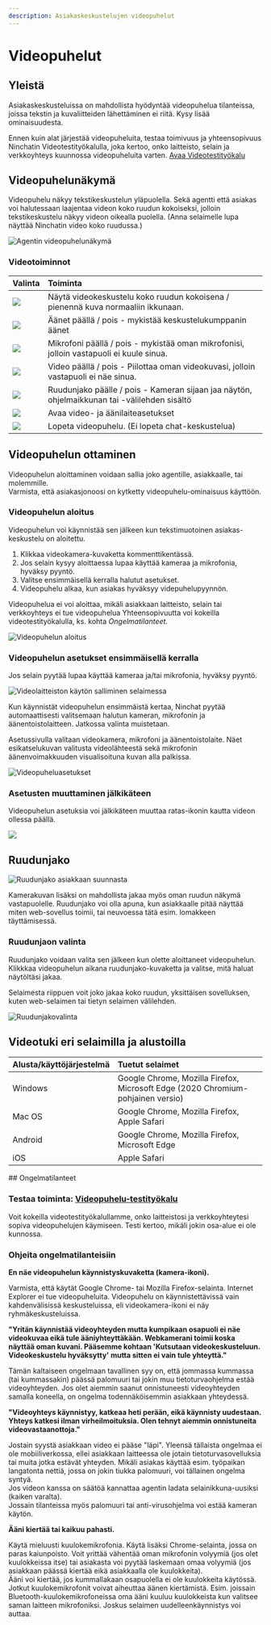 ```yaml
---
description: Asiakaskeskustelujen videopuhelut
---
```


# Videopuhelut

## Yleistä <a id="yleista"></a>

Asiakaskeskusteluissa on mahdollista hyödyntää videopuhelua tilanteissa, joissa tekstin ja kuvaliitteiden lähettäminen ei riitä. Kysy lisää ominaisuudesta.

Ennen kuin alat järjestää videopuheluita, testaa toimivuus ja yhteensopivuus Ninchatin Videotestityökalulla, joka kertoo, onko laitteisto, selain ja verkkoyhteys kuunnossa videopuheluita varten. [Avaa Videotestityökalu](https://ninchat.com/videotest)

## Videopuhelunäkymä <a id="videpuhelunakyma"></a>

Videopuhelu näkyy tekstikeskustelun yläpuolella. Sekä agentti että asiakas voi halutessaan laajentaa videon koko ruudun kokoiseksi, jolloin tekstikeskustelu näkyy videon oikealla puolella. \(Anna selaimelle lupa näyttää Ninchatin video koko ruudussa.\)

![Agentin videopuhelun&#xE4;kym&#xE4;](../.gitbook/assets/video-call-screen.jpg)

### Videotoiminnot

| Valinta | Toiminta |
| :--- | :--- |
| ![](../.gitbook/assets/video-toggle.png)  | Näytä videokeskustelu koko ruudun kokoisena / pienennä kuva normaaliin ikkunaan. |
| ![](../.gitbook/assets/video-soundonoff.png)  | Äänet päällä / pois - mykistää keskustelukumppanin äänet |
| ![](../.gitbook/assets/video-miconoff.png)  | Mikrofoni päällä / pois - mykistää oman mikrofonisi, jolloin vastapuoli ei kuule sinua. |
| ![](../.gitbook/assets/video-cameraonoff.png)  | Video päällä / pois - Piilottaa oman videokuvasi, jolloin vastapuoli ei näe sinua. |
| ![](../.gitbook/assets/video-screenshare.png)  | Ruudunjako päälle / pois - Kameran sijaan jaa näytön, ohjelmaikkunan tai -välilehden sisältö |
| ![](../.gitbook/assets/video-settings.png)  | Avaa video- ja äänilaiteasetukset |
| ![](../.gitbook/assets/video-hangup.png)  | Lopeta videopuhelu. \(Ei lopeta chat-keskustelua\) |

## Videopuhelun ottaminen

Videopuhelun aloittaminen voidaan sallia joko agentille, asiakkaalle, tai molemmille.  
Varmista, että asiakasjonoosi on kytketty videopuhelu-ominaisuus käyttöön.

### Videopuhelun aloitus

Videopuhelun voi käynnistää sen jälkeen kun tekstimuotoinen asiakas-keskustelu on aloitettu.

1. Klikkaa videokamera-kuvaketta kommenttikentässä.
2. Jos selain kysyy aloittaessa lupaa käyttää kameraa ja mikrofonia, hyväksy pyyntö.
3. Valitse ensimmäisellä kerralla halutut asetukset.
4. Videopuhelu alkaa, kun asiakas hyväksyy videpuhelupyynnön.

Videopuhelua ei voi aloittaa, mikäli asiakkaan laitteisto, selain tai verkkoyhteys ei tue videopuhelua Yhteensopivuutta voi kokeilla videotestityökalulla, ks. kohta _Ongelmatilanteet._

![Videopuhelun aloitus](../.gitbook/assets/admin-videocall-start.png)

### Videopuhelun asetukset ensimmäisellä kerralla

Jos selain pyytää lupaa käyttää kameraa ja/tai mikrofonia, hyväksy pyyntö.

![Videolaitteiston k&#xE4;yt&#xF6;n salliminen selaimessa](../.gitbook/assets/video-browser-allow-agent-chrome.png)

Kun käynnistät videopuhelun ensimmäistä kertaa, Ninchat pyytää automaattisesti valitsemaan halutun kameran, mikrofonin ja äänentoistolaitteen. Jatkossa valinta muistetaan.

Asetussivulla valitaan videokamera, mikrofoni ja äänentoistolaite. Näet esikatselukuvan valitusta videolähteestä sekä mikrofonin äänenvoimakkuuden visualisoituna kuvan alla palkissa.

![Videopuheluasetukset](../.gitbook/assets/video-call-settings2.jpg)

### Asetusten muuttaminen jälkikäteen

Videopuhelun asetuksia voi jälkikäteen muuttaa ratas-ikonin kautta videon ollessa päällä.

![](../.gitbook/assets/video-call-settings-button.jpg)

## Ruudunjako

![Ruudunjako asiakkaan suunnasta](../.gitbook/assets/videocall-screenshare.jpg)

Kamerakuvan lisäksi on mahdollista jakaa myös oman ruudun näkymä vastapuolelle. Ruudunjako voi olla apuna, kun asiakkaalle pitää näyttää miten web-sovellus toimii, tai neuvoessa tätä esim. lomakkeen täyttämisessä.

### Ruudunjaon valinta

Ruudunjako voidaan valita sen jälkeen kun olette aloittaneet videopuhelun. Klikkkaa videopuhelun aikana ruudunjako-kuvaketta ja valitse, mitä haluat näytöltäsi jakaa. 

Selaimesta riippuen voit joko jakaa koko ruudun, yksittäisen sovelluksen, kuten web-selaimen tai tietyn selaimen välilehden.

![Ruudunjakovalinta](../.gitbook/assets/video-call-settings-screenshare-settings.jpg)

## Videotuki eri selaimilla ja alustoilla

<table>
  <thead>
    <tr>
      <th style="text-align:left">Alusta/k&#xE4;ytt&#xF6;j&#xE4;rjestelm&#xE4;</th>
      <th style="text-align:left">Tuetut selaimet</th>
    </tr>
  </thead>
  <tbody>
    <tr>
      <td style="text-align:left">
        <p>Windows</p>
        <p></p>
      </td>
      <td style="text-align:left">Google Chrome, Mozilla Firefox, Microsoft Edge (2020 Chromium-pohjainen
        versio)</td>
    </tr>
    <tr>
      <td style="text-align:left">Mac OS</td>
      <td style="text-align:left">Google Chrome, Mozilla Firefox, Apple Safari</td>
    </tr>
    <tr>
      <td style="text-align:left">Android</td>
      <td style="text-align:left">Google Chrome, Mozilla Firefox, Microsoft Edge</td>
    </tr>
    <tr>
      <td style="text-align:left">iOS</td>
      <td style="text-align:left">Apple Safari</td>
    </tr>
  </tbody>
</table>## Ongelmatilanteet

### Testaa toiminta: [**Videopuhelu-testityökalu**](https://ninchat.com/videotest)

Voit kokeilla videotestityökalullamme, onko laitteistosi ja verkkoyhteytesi sopiva videopuhelujen käymiseen. Testi kertoo, mikäli jokin osa-alue ei ole kunnossa.

### **Ohjeita ongelmatilanteisiin**

**En näe videopuhelun käynnistyskuvaketta \(kamera-ikoni\).**  
  
Varmista, että käytät Google Chrome- tai Mozilla Firefox-selainta. Internet Explorer ei tue videopuheluita. Videopuhelu on käynnistettävissä vain kahdenvälisissä keskusteluissa, eli videokamera-ikoni ei näy ryhmäkeskusteluissa.

**"Yritän käynnistää videoyhteyden mutta kumpikaan osapuoli ei näe videokuvaa eikä tule ääniyhteyttäkään. Webkamerani toimii koska näyttää oman kuvani. Pääsemme kohtaan 'Kutsutaan videokeskusteluun. Videokeskustelu hyväksytty' mutta sitten ei vain tule yhteyttä."**  
  
Tämän kaltaiseen ongelmaan tavallinen syy on, että jommassa kummassa \(tai kummassakin\) päässä palomuuri tai jokin muu tietoturvaohjelma estää videoyhteyden. Jos olet aiemmin saanut onnistuneesti videoyhteyden samalla koneella, on ongelma todennäköisemmin asiakkaan yhteydessä. 

**"Videoyhteys käynnistyy, katkeaa heti perään, eikä käynnisty uudestaan. Yhteys katkesi ilman virheilmoituksia. Olen tehnyt aiemmin onnistuneita videovastaanottoja."**

Jostain syystä asiakkaan video ei pääse "läpi". Yleensä tällaista ongelmaa ei ole mobiiliverkossa, ellei asiakkaan laitteessa ole jotain tietoturvasovelluksia tai muita jotka estävät yhteyden. Mikäli asiakas käyttää esim. työpaikan langatonta nettiä, jossa on jokin tiukka palomuuri, voi tällainen ongelma syntyä.  
Jos videon kanssa on säätöä kannattaa agentin ladata selainikkuna-uusiksi \(kaiken varalta\).  
Jossain tilanteissa myös palomuuri tai anti-virusohjelma voi estää kameran käytön.

**Ääni kiertää tai kaikuu pahasti.**  
  
Käytä mieluusti kuulokemikrofonia. Käytä lisäksi Chrome-selainta, jossa on paras kaiunpoisto. Voit yrittää vähentää oman mikrofonin volyymiä \(jos olet kuulokkeissa itse\) tai asiakasta voi pyytää laskemaan omaa volyymiä \(jos asiakkaan päässä kiertää eikä asiakkaalla ole kuulokkeita\).  
Ääni voi kiertää, jos kummallakaan osapuolella ei ole kuulokkeita käytössä.  
Jotkut kuulokemikrofonit voivat aiheuttaa äänen kiertämistä. Esim. joissain Bluetooth-kuulokemikrofoneissa oma ääni kuuluu kuulokkeista kun valitsee saman laitteen mikrofoniksi. Joskus selaimen uudelleenkäynnistys voi auttaa.

